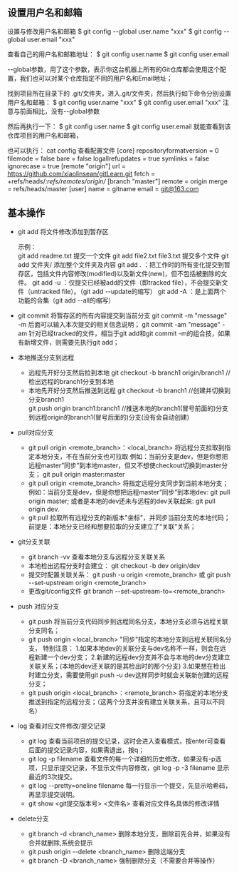 ## 设置用户名和邮箱

设置与修改用户名和邮箱
$ git config --global user.name "xxx"
$ git config --global user.email "xxx"

查看自己的用户名和邮箱地址：
$ git config user.name
$ git config user.email

--global参数，用了这个参数，表示你这台机器上所有的Git仓库都会使用这个配置，我们也可以对某个仓库指定不同的用户名和Email地址；

找到项目所在目录下的 .git/文件夹，进入.git/文件夹，然后执行如下命令分别设置用户名和邮箱：
$ git config user.name "xxx"
$ git config user.email "xxx"
注意与前面相比，没有--global参数

然后再执行一下：
$ git config user.name
$ git config user.email
就能查看到该仓库项目的用户名和邮箱，

也可以执行：
cat config
查看配置文件
[core]
        repositoryformatversion = 0
        filemode = false
        bare = false
        logallrefupdates = true
        symlinks = false
        ignorecase = true
[remote "origin"]
        url = https://github.com/xiaolinsean/gitLearn.git
        fetch = +refs/heads/*:refs/remotes/origin/*
[branch "master"]
        remote = origin
        merge = refs/heads/master
[user]
        name = gitname
        email = git@163.com



## 基本操作

- git add 将文件修改添加到暂存区

  示例：  
  git add readme.txt   提交一个文件
  git add file2.txt file3.txt  提交多个文件
  git add 文件夹/            添加整个文件夹及内容
  git add . ：把工作时的所有变化提交到暂存区，包括文件内容修改(modified)以及新文件(new)，但不包括被删除的文件。
  git add -u ：仅提交已经被add的文件（即tracked file），不会提交新文件（untracked file）。（git add --update的缩写）
  git add -A ：是上面两个功能的合集（git add --all的缩写）


- git commit 将暂存区的所有内容提交到当前分支
  git commit -m "message" -m 后面可以输入本次提交的相关信息说明；
  git commit -am "message"  -am 针对已经tracked的文件，相当于git add和git commit -m的组合技，如果有新增文件，则需要先执行git add；


- 本地推送分支到远程
  - 远程先开好分支然后拉到本地
    git checkout -b branch1 origin/branch1    //检出远程的branch1分支到本地
  - 本地先开好分支然后推送到远程
     git checkout -b branch1    //创建并切换到分支branch1  
     git push origin branch1:branch1    //推送本地的branch1(冒号前面的)分支到远程origin的branch1(冒号后面的)分支(没有会自动创建)

- pull对应分支
  - git pull origin <remote_branch>：<local_branch>
        将远程分支拉取到指定本地分支，不在当前分支也可拉取
        例如：当前分支是dev，但是你想把远程master”同步”到本地master，但又不想使checkout切换到master分支；
        git pull origin master:master
  - git pull origin <remote_branch>
        将指定远程分支同步到当前本地分支；
        例如：当前分支是dev，但是你想把远程master”同步”到本地dev:
        git pull origin master;
        或者是本地的dev还未与远程的dev关联起来:
        git pull origin dev.
  - git pull
        拉取所有远程分支的新版本"坐标"，并同步当前分支的本地代码；前提是：本地分支已经和想要拉取的分支建立了“关联”关系；

- git分支关联
  - git branch -vv 查看本地分支与远程分支关联关系
  - 本地检出远程分支时会建立：
        git checkout -b dev origin/dev
  - 提交时配置关联关系：
        git push -u origin <remote_branch> 或 
        git push --set-upstream origin <remote_branch>
  - 更改git/config文件
       git branch --set-upstream-to=<remote_branch> 

- push 对应分支
  - git push
        将当前分支代码同步到远程同名分支，本地分支必须与远程关联分支同名；
  - git push origin <local_branch>
        "同步"指定的本地分支到远程关联同名分支，
        特别注意：
                1.如果本地dev的关联分支与dev名称不一样，则会在远程新建一个dev分支；
                2.新建的远程dev分支并不会与本地的dev分支建立关联关系；(本地的dev还关联的是其检出时的那个分支)
                3.如果想在检出时建立分支，需要使用git push -u dev这样同步时就会关联新创建的远程分支；
  - git push origin <local_branch>：<remote_branch>
        将指定的本地分支推送到指定的远程分支；（这两个分支并没有建立关联关系，且可以不同名）

- log 查看对应文件修改/提交记录
  - git log
      查看当前项目的提交记录，这时会进入查看模式，按enter可查看后面的提交记录内容，如果需退出，按q；
  - git log -p filename
      查看文件的每一个详细的历史修改，如果没有-p选项，只显示提交记录，不显示文件内容修改，git log -p -3 filename 显示最近的3次提交。
  - git log --pretty=oneline filename
      每一行显示一个提交，先显示哈希码，再显示提交说明。
  - git show <git提交版本号> <文件名>
      查看对应文件名具体的修改详情

- delete分支
  - git branch -d <branch_name>
      删除本地分支，删除前先合并，如果没有合并就删除,系统会提示
  - git push origin --delete <branch_name>
      删除远端分支
  - git branch -D <branch_name>
      强制删除分支（不需要合并等操作）